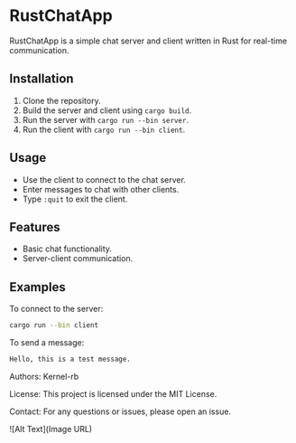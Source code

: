 # RustChatApp

RustChatApp is a simple chat server and client written in Rust for real-time communication.

## Installation

1. Clone the repository.
2. Build the server and client using `cargo build`.
3. Run the server with `cargo run --bin server`.
4. Run the client with `cargo run --bin client`.

## Usage

- Use the client to connect to the chat server.
- Enter messages to chat with other clients.
- Type `:quit` to exit the client.

## Features

- Basic chat functionality.
- Server-client communication.

## Examples

To connect to the server:

```sh
cargo run --bin client
```
To send a message:
```sh
Hello, this is a test message.
```

Authors:
Kernel-rb

License:
This project is licensed under the MIT License.

Contact:
For any questions or issues, please open an issue.

![Alt Text](Image URL)




